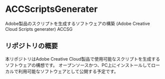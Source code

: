 # ACCScriptsGenerater
Adobe製品のスクリプトを生成するソフトウェアの構築
(Adobe Creative Cloud Scripts generater) ACCSG

## リポジトリの概要
 本リポジトリはAdobe Creative Cloud製品で使用可能なスクリプトを生成するソフトウェアの構想です。
 オープンソースかつ、PC上にインストールしてローカルで利用可能なソフトウェアとして公開する予定です。
